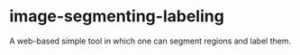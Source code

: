 # image-segmenting-labeling
A web-based simple tool in which one can segment regions and label them.
